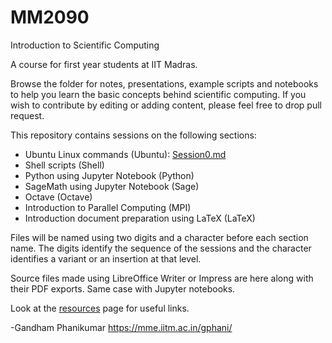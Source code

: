 # MM2090
Introduction to Scientific Computing

A course for first year students at IIT Madras.

Browse the folder for notes, presentations, example scripts and notebooks to help you learn the basic concepts behind scientific computing. If you wish to contribute by editing or adding content, please feel free to drop pull request.

This repository contains sessions on the following sections:
* Ubuntu Linux commands (Ubuntu): [Session0.md](Session0.md)
* Shell scripts (Shell)
* Python using Jupyter Notebook (Python)
* SageMath using Jupyter Notebook (Sage)
* Octave (Octave)
* Introduction to Parallel Computing (MPI)
* Introduction document preparation using LaTeX (LaTeX)

Files will be named using two digits and a character before each section name. The digits identify the sequence of the sessions and the character identifies a variant or an insertion at that level.

Source files made using LibreOffice Writer or Impress are here along with their PDF exports. Same case with Jupyter notebooks.

Look at the [resources](resources.md) page for useful links.

-Gandham Phanikumar
https://mme.iitm.ac.in/gphani/
